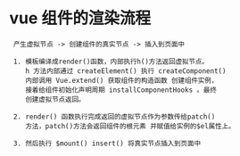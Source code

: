 

#  vue 组件的渲染流程
    
     产生虚拟节点 -> 创建组件的真实节点 -> 插入到页面中

     1. 模板编译成render()函数，内部执行h()方法返回虚拟节点。
        h 方法内部通过 createElement() 执行 createComponent()
        内部调用 Vue.extend() 获取组件的构造函数 创建组件实例，
        接着给组件初始化声明周期 installComponentHooks 。最终
        创建虚拟节点返回。

     2. render() 函数执行完成返回的虚拟节点作为参数传给patch() 
        方法，patch()方法会返回组件的根元素 并赋值给实例的$el属性上。
           
     3. 然后执行 $mount() insert() 将真实节点插入到页面中      
      